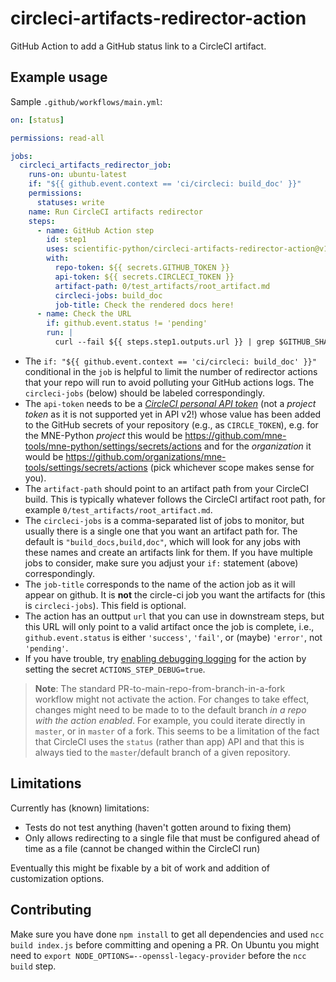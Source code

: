 # circleci-artifacts-redirector-action

GitHub Action to add a GitHub status link to a CircleCI artifact.

## Example usage

Sample `.github/workflows/main.yml`:

```YAML
on: [status]

permissions: read-all

jobs:
  circleci_artifacts_redirector_job:
    runs-on: ubuntu-latest
    if: "${{ github.event.context == 'ci/circleci: build_doc' }}"
    permissions:
      statuses: write
    name: Run CircleCI artifacts redirector
    steps:
      - name: GitHub Action step
        id: step1
        uses: scientific-python/circleci-artifacts-redirector-action@v1
        with:
          repo-token: ${{ secrets.GITHUB_TOKEN }}
          api-token: ${{ secrets.CIRCLECI_TOKEN }}
          artifact-path: 0/test_artifacts/root_artifact.md
          circleci-jobs: build_doc
          job-title: Check the rendered docs here!
      - name: Check the URL
        if: github.event.status != 'pending'
        run: |
          curl --fail ${{ steps.step1.outputs.url }} | grep $GITHUB_SHA

```
- The `if: "${{ github.event.context == 'ci/circleci: build_doc' }}"`
  conditional in the `job` is helpful to limit the number of redirector
  actions that your repo will run to avoid polluting your GitHub actions
  logs. The `circleci-jobs` (below) should be labeled correspondingly.
- The `api-token` needs to be a
  *[CircleCI personal API token](https://app.circleci.com/settings/user/tokens)*
  (not a *project token* as it is not supported yet in API v2!) whose value
  has been added to the GitHub secrets of your repository (e.g., as
  `CIRCLE_TOKEN`), e.g. for the MNE-Python *project* this would be
  https://github.com/mne-tools/mne-python/settings/secrets/actions and for the
  *organization* it would be https://github.com/organizations/mne-tools/settings/secrets/actions (pick whichever scope makes sense for you).
- The `artifact-path` should point to an artifact path from your CircleCI
  build. This is typically whatever follows the CircleCI artifact root path,
  for example `0/test_artifacts/root_artifact.md`.
- The `circleci-jobs` is a comma-separated list of jobs to monitor, but usually
  there is a single one that you want an artifact path for.
  The default is `"build_docs,build,doc"`, which will look for any
  jobs with these names and create an artifacts link for them. If you have
  multiple jobs to consider, make sure you adjust your `if:` statement (above)
  correspondingly.
- The `job-title` corresponds to the name of the action job as it will appear
  on github. It is **not** the circle-ci job you want the artifacts for
  (this is `circleci-jobs`). This field is optional.
- The action has an outtput ``url`` that you can use in downstream steps, but
  this URL will only point to a valid artifact once the job is complete, i.e.,
  `github.event.status` is either `'success'`, `'fail'`, or (maybe) `'error'`,
  not `'pending'`.
- If you have trouble, try [enabling debugging logging](https://docs.github.com/en/actions/monitoring-and-troubleshooting-workflows/enabling-debug-logging)
  for the action by setting the secret `ACTIONS_STEP_DEBUG=true`.

> **Note**: The standard PR-to-main-repo-from-branch-in-a-fork workflow might
> not activate the action. For changes to take effect, changes might need to be
> made to to the default branch *in a repo with the action enabled*. For
> example, you could iterate directly in `master`, or in `master` of a fork.
> This seems to be a limitation of the fact that CircleCI uses the `status`
> (rather than app) API and that this is always tied to the `master`/default
> branch of a given repository.

## Limitations

Currently has (known) limitations:

- Tests do not test anything (haven't gotten around to fixing them)
- Only allows redirecting to a single file that must be configured ahead of
  time as a file (cannot be changed within the CircleCI run)

Eventually this might be fixable by a bit of work and addition of
customization options.

## Contributing

Make sure you have done `npm install` to get all dependencies and used
`ncc build index.js` before committing and opening a PR. On Ubuntu you might
need to `export NODE_OPTIONS=--openssl-legacy-provider` before the `ncc build`
step.
